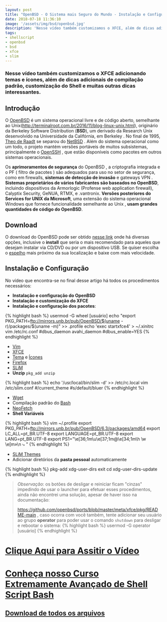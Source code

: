 ```yaml
---
layout: post
title: "OpenBSD - O Sistema mais Seguro do Mundo - Instalação e Configuração"
date: 2018-07-18 11:36:10
image: '/assets/img/bsd/openbsd.jpg'
description: 'Nesse vídeo também customizamos o XFCE, além de dicas adicionais de compilação, Shell e muitas outras coisas.'
tags:
- shellscript
- openbsd
- bsd
- xfce
- slim
---
```



### Nesse vídeo também customizamos o XFCE adicionando temas e ícones, além de dicas adicionais de compilação padrão, customização do Shell e muitas outras dicas interessantes.

## Introdução

O [OpenBSD](https://www.openbsd.org/) é um sistema operacional livre e de código aberto, semelhante ao Unix(http://terminalroot.com.br/2016/11/blog-linux-unix.html), originário da Berkeley Software Distribution (**BSD**), um derivado da Research Unix desenvolvido na Universidade da Califórnia, em Berkeley . No final de 1995, [Theo de Raadt](https://www.theos.com/deraadt/) se separou do [NetBSD](https://www.netbsd.org/) . Além do sistema operacional como um todo, o projeto mantém versões portáveis ​​de muitos subsistemas, principalmente o [OpenSSH](https://www.openssh.com/) , que estão disponíveis como pacotes em outros sistemas operacionais.

Os __aprimoramentos de segurança__ do OpenBSD , a criptografia integrada e o PF ( filtro de pacotes ) são adequados para uso no setor de segurança, como em firewalls, __sistemas de detecção de invasão__ e gateways VPN . __Sistemas proprietários de vários fabricantes são baseados no OpenBSD__, incluindo dispositivos da Armorlogic (Profense web application firewall), Calyptix Security, GeNUA, RTMX, e .vantronix. __Versões posteriores do Services for UNIX da Microsoft__, uma extensão do sistema operacional Windows que fornece funcionalidade semelhante ao Unix , __usam grandes quantidades de código do OpenBSD__.

## Download

O download do OpenBSD pode ser obtido [nesse link](https://www.openbsd.org/faq/faq4.html#Download) onde há diversas opções, inclusive o __install__ que seria o mais recomendado para aqueles que desejam instalar via CD/DVD ou por um dispositivo USB. Se quiser escolha o [espelho](https://www.openbsd.org/ftp.html) mais próximo da sua localização e baixe com mais velocidade.

## Instalação e Configuração

No vídeo que encontra-se no final desse artigo há todos os procedimentos necessários:

+ __Instalação e configuração do OpenBSD__
+ __Instalação e customização do XFCE__
+ __Instalação e configuração dos pacotes__:

{% highlight bash %}
usermod -G wheel [usuário]
echo "export PKG_PATH=ftp://mirrors.unb.br/pub/OpenBSD/$(uname -r)/packages/$(uname -m)" >> .profile
echo 'exec startxfce4' > ~/.xinitrc
vim /etc/rc.conf
#dbus_daemon avahi_daemon
#dbus_enable=YES
{% endhighlight %}

+ [Vim](https://www.vim.org/)
+ [XFCE](https://xfce.org/)
+ [Tema](https://www.gnome-look.org/p/1184643/) e [Ícones](https://www.gnome-look.org/p/1191167/)
+ [Firefox](https://www.mozilla.org/pt-BR/firefox/)
+ [SLiM](https://github.com/iwamatsu/slim)
+ __Unzip__ `pkg_add unzip`

{% highlight bash %}
echo '/usr/local/bin/slim -d' >> /etc/rc.local
vim /etc/slim.conf
#/current_theme
#s/default/bluer
{% endhighlight %}

+ [Wget](https://www.gnu.org/software/wget/)
+ Compilação padrão do [Bash](https://www.gnu.org/software/bash/)
+ [NeoFetch](https://github.com/dylanaraps/neofetch)
+ __Shell Variáveis__

{% highlight bash %}
vim ~/.profile
export PKG_PATH=ftp://mirrors.unb.br/pub/OpenBSD/6.3/packages/amd64
export LC_ALL=pt_BR.UTF-8
export LANGUAGE=pt_BR.UTF-8
export LANG=pt_BR.UTF-8
export PS1="\e[36;1m\u\e[37;1m@\e[34;1m\h \w \e[m»\n ⤷ "
{% endhighlight %}

+ [SLiM Themes](https://github.com/adi1090x/slim_themes)
+ Adicionar diretórios da __pasta pessoal__ automaticamente

{% highlight bash %}
pkg-add xdg-user-dirs
exit
cd
xdg-user-dirs-update
{% endhighlight %}

> _Observação_: os botões de desligar e reiniciar ficam "cinzas" impedindo de usar o launcher para efetuar esses procedimentos, ainda não encontrei uma solução, apesar de haver isso na documentação:
> 
> <https://github.com/openbsd/ports/blob/master/meta/xfce/pkg/README-main> , caso ocorra com você também, tente adicionar seu usuário ao grupo __operator__ para poder usar o comando `shutdown` para desligar e rebootar o sistema:
{% highlight bash %}
usermod -G operator [usuário]
{% endhighlight %}

# [Clique Aqui para Assitir o Vídeo](https://youtu.be/NhoErMsS_Hc)

# [Conheça nosso Curso Extremamente Avançado de Shell Script Bash](http://terminalroot.com.br/shell)

## [Download de todos os arquivos](http://bit.ly/2NsgBJV)

<script async src="https://pagead2.googlesyndication.com/pagead/js/adsbygoogle.js"></script>

<!-- Informat -->
<ins class="adsbygoogle"
 style="display:block"
 data-ad-client="ca-pub-2838251107855362"
 data-ad-slot="2327980059"
 data-ad-format="auto"
 data-full-width-responsive="true"></ins>

<script>
(adsbygoogle = window.adsbygoogle || []).push({});
</script>



